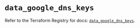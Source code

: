 # `data_google_dns_keys`

Refer to the Terraform Registry for docs: [`data_google_dns_keys`](https://registry.terraform.io/providers/hashicorp/google/6.28.0/docs/data-sources/dns_keys).

